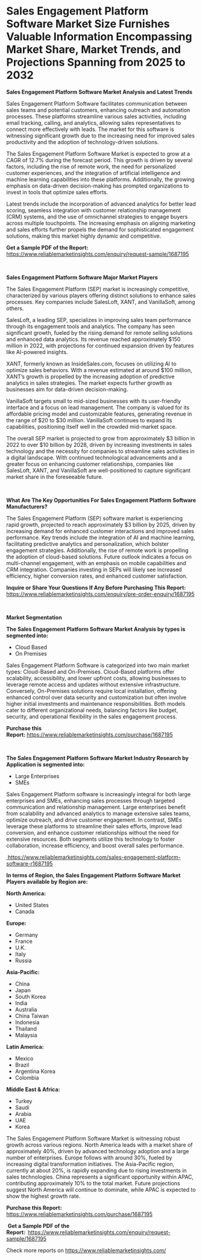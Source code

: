 <p><h1>Sales Engagement Platform Software Market Size Furnishes Valuable Information Encompassing Market Share, Market Trends, and Projections Spanning from 2025 to 2032</h1></p><p><strong>Sales Engagement Platform Software Market Analysis and Latest Trends</strong></p>
<p><p>Sales Engagement Platform Software facilitates communication between sales teams and potential customers, enhancing outreach and automation processes. These platforms streamline various sales activities, including email tracking, calling, and analytics, allowing sales representatives to connect more effectively with leads. The market for this software is witnessing significant growth due to the increasing need for improved sales productivity and the adoption of technology-driven solutions.</p><p>The Sales Engagement Platform Software Market is expected to grow at a CAGR of 12.7% during the forecast period. This growth is driven by several factors, including the rise of remote work, the need for personalized customer experiences, and the integration of artificial intelligence and machine learning capabilities into these platforms. Additionally, the growing emphasis on data-driven decision-making has prompted organizations to invest in tools that optimize sales efforts. </p><p>Latest trends include the incorporation of advanced analytics for better lead scoring, seamless integration with customer relationship management (CRM) systems, and the use of omnichannel strategies to engage buyers across multiple touchpoints. The increasing emphasis on aligning marketing and sales efforts further propels the demand for sophisticated engagement solutions, making this market highly dynamic and competitive.</p></p>
<p><strong>Get a Sample PDF of the Report:&nbsp;</strong> <a href="https://www.reliablemarketinsights.com/enquiry/request-sample/1687195?utm_campaign=2885&utm_medium=2&utm_source=Github&utm_content=ia&utm_term=26032025&utm_id=sales-engagement-platform-software">https://www.reliablemarketinsights.com/enquiry/request-sample/1687195</a></p>
<p>&nbsp;</p>
<p><strong>Sales Engagement Platform Software Major Market Players</strong></p>
<p><p>The Sales Engagement Platform (SEP) market is increasingly competitive, characterized by various players offering distinct solutions to enhance sales processes. Key companies include SalesLoft, XANT, and VanillaSoft, among others. </p><p>SalesLoft, a leading SEP, specializes in improving sales team performance through its engagement tools and analytics. The company has seen significant growth, fueled by the rising demand for remote selling solutions and enhanced data analytics. Its revenue reached approximately $150 million in 2022, with projections for continued expansion driven by features like AI-powered insights.</p><p>XANT, formerly known as InsideSales.com, focuses on utilizing AI to optimize sales behaviors. With a revenue estimated at around $100 million, XANT’s growth is propelled by the increasing adoption of predictive analytics in sales strategies. The market expects further growth as businesses aim for data-driven decision-making.</p><p>VanillaSoft targets small to mid-sized businesses with its user-friendly interface and a focus on lead management. The company is valued for its affordable pricing model and customizable features, generating revenue in the range of $20 to $30 million. VanillaSoft continues to expand its capabilities, positioning itself well in the crowded mid-market space.</p><p>The overall SEP market is projected to grow from approximately $3 billion in 2022 to over $10 billion by 2028, driven by increasing investments in sales technology and the necessity for companies to streamline sales activities in a digital landscape. With continued technological advancements and a greater focus on enhancing customer relationships, companies like SalesLoft, XANT, and VanillaSoft are well-positioned to capture significant market share in the foreseeable future.</p></p>
<p>&nbsp;</p>
<p><strong>What Are The Key Opportunities For Sales Engagement Platform Software Manufacturers?</strong></p>
<p><p>The Sales Engagement Platform (SEP) software market is experiencing rapid growth, projected to reach approximately $3 billion by 2025, driven by increasing demand for enhanced customer interactions and improved sales performance. Key trends include the integration of AI and machine learning, facilitating predictive analytics and personalization, which bolster engagement strategies. Additionally, the rise of remote work is propelling the adoption of cloud-based solutions. Future outlook indicates a focus on multi-channel engagement, with an emphasis on mobile capabilities and CRM integration. Companies investing in SEPs will likely see increased efficiency, higher conversion rates, and enhanced customer satisfaction.</p></p>
<p><strong>Inquire or Share Your Questions If Any Before Purchasing This Report:</strong> <a href="https://www.reliablemarketinsights.com/enquiry/pre-order-enquiry/1687195?utm_campaign=2885&utm_medium=2&utm_source=Github&utm_content=ia&utm_term=26032025&utm_id=sales-engagement-platform-software">https://www.reliablemarketinsights.com/enquiry/pre-order-enquiry/1687195</a></p>
<p>&nbsp;</p>
<p><strong>Market Segmentation</strong></p>
<p><strong>The Sales Engagement Platform Software Market Analysis by types is segmented into:</strong></p>
<p><ul><li>Cloud Based</li><li>On Premises</li></ul></p>
<p><p>Sales Engagement Platform Software is categorized into two main market types: Cloud-Based and On-Premises. Cloud-Based platforms offer scalability, accessibility, and lower upfront costs, allowing businesses to leverage remote access and updates without extensive infrastructure. Conversely, On-Premises solutions require local installation, offering enhanced control over data security and customization but often involve higher initial investments and maintenance responsibilities. Both models cater to different organizational needs, balancing factors like budget, security, and operational flexibility in the sales engagement process.</p></p>
<p><strong>Purchase this Report:&nbsp;</strong><a href="https://www.reliablemarketinsights.com/purchase/1687195?utm_campaign=2885&utm_medium=2&utm_source=Github&utm_content=ia&utm_term=26032025&utm_id=sales-engagement-platform-software">https://www.reliablemarketinsights.com/purchase/1687195</a></p>
<p>&nbsp;</p>
<p><strong>The Sales Engagement Platform Software Market Industry Research by Application is segmented into:</strong></p>
<p><ul><li>Large Enterprises</li><li>SMEs</li></ul></p>
<p><p>Sales Engagement Platform software is increasingly integral for both large enterprises and SMEs, enhancing sales processes through targeted communication and relationship management. Large enterprises benefit from scalability and advanced analytics to manage extensive sales teams, optimize outreach, and drive customer engagement. In contrast, SMEs leverage these platforms to streamline their sales efforts, improve lead conversion, and enhance customer relationships without the need for extensive resources. Both segments utilize this technology to foster collaboration, increase efficiency, and boost overall sales performance.</p></p>
<p><a href="https://www.reliablemarketinsights.com/sales-engagement-platform-software-r1687195?utm_campaign=2885&utm_medium=2&utm_source=Github&utm_content=ia&utm_term=26032025&utm_id=sales-engagement-platform-software">&nbsp;https://www.reliablemarketinsights.com/sales-engagement-platform-software-r1687195</a></p>
<p><strong>In terms of Region, the Sales Engagement Platform Software Market Players available by Region are:</strong></p>
<p>
    <p> <strong> North America: </strong>
        <ul>
            <li>United States</li>
            <li>Canada</li>
        </ul>
        </p> 
    <p> <strong> Europe: </strong>
        <ul>
            <li>Germany</li>
            <li>France</li>
            <li>U.K.</li>
            <li>Italy</li>
            <li>Russia</li>
        </ul>
        </p> 
    <p> <strong> Asia-Pacific: </strong>
        <ul>
            <li>China</li>
            <li>Japan</li>
            <li>South Korea</li>
            <li>India</li>
            <li>Australia</li>
            <li>China Taiwan</li>
            <li>Indonesia</li>
            <li>Thailand</li>
            <li>Malaysia</li>
        </ul>
        </p> 
    <p> <strong> Latin America: </strong>
        <ul>
            <li>Mexico</li>
            <li>Brazil</li>
            <li>Argentina Korea</li>
            <li>Colombia</li>
        </ul>
        </p> 
    <p> <strong> Middle East & Africa: </strong>
        <ul>
            <li>Turkey</li>
            <li>Saudi</li>
            <li>Arabia</li>
            <li>UAE</li>
            <li>Korea</li>
        </ul>
    </p>
    </p>
<p><p>The Sales Engagement Platform Software Market is witnessing robust growth across various regions. North America leads with a market share of approximately 40%, driven by advanced technology adoption and a large number of enterprises. Europe follows with around 30%, fueled by increasing digital transformation initiatives. The Asia-Pacific region, currently at about 20%, is rapidly expanding due to rising investments in sales technologies. China represents a significant opportunity within APAC, contributing approximately 10% to the total market. Future projections suggest North America will continue to dominate, while APAC is expected to show the highest growth rate.</p></p>
<p><strong>Purchase this Report: </strong><a href="https://www.reliablemarketinsights.com/purchase/1687195?utm_campaign=2885&utm_medium=2&utm_source=Github&utm_content=ia&utm_term=26032025&utm_id=sales-engagement-platform-software">https://www.reliablemarketinsights.com/purchase/1687195</a></p>
<p>&nbsp;<strong>Get a Sample PDF of the Report:&nbsp;&nbsp;</strong><a href="https://www.reliablemarketinsights.com/enquiry/request-sample/1687195?utm_campaign=2885&utm_medium=2&utm_source=Github&utm_content=ia&utm_term=26032025&utm_id=sales-engagement-platform-software">https://www.reliablemarketinsights.com/enquiry/request-sample/1687195</a></p>
<p><strong></strong></p>
<p>Check more reports on <a href="https://www.reliablemarketinsights.com/?utm_campaign=2885&utm_medium=2&utm_source=Github&utm_content=ia&utm_term=26032025&utm_id=sales-engagement-platform-software">https://www.reliablemarketinsights.com/</a></p>